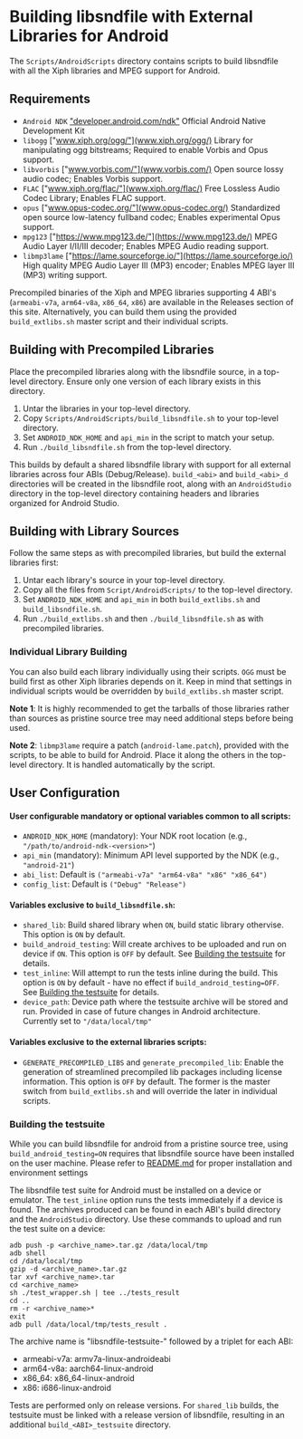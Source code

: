 # Building libsndfile with External Libraries for Android

The `Scripts/AndroidScripts` directory contains scripts to build libsndfile with all the Xiph libraries and MPEG support for Android.


## Requirements

* `Android NDK` ["developer.android.com/ndk"](https://developer.android.com/ndk/) Official Android Native Development Kit
* `libogg` ["www.xiph.org/ogg/"](www.xiph.org/ogg/) Library for manipulating ogg bitstreams; Required to enable Vorbis and Opus support.
* `libvorbis` ["www.vorbis.com/"](www.vorbis.com/) Open source lossy audio codec; Enables Vorbis support.
* `FLAC` ["www.xiph.org/flac/"](www.xiph.org/flac/) Free Lossless Audio Codec Library; Enables FLAC support.
* `opus` ["www.opus-codec.org/"](www.opus-codec.org/) Standardized open source low-latency fullband codec; Enables experimental Opus support.
* `mpg123` ["https://www.mpg123.de/"](https://www.mpg123.de/) MPEG Audio Layer I/II/III decoder; Enables MPEG Audio reading support.
* `libmp3lame` ["https://lame.sourceforge.io/"](https://lame.sourceforge.io/) High quality MPEG Audio Layer III (MP3) encoder; Enables MPEG layer III (MP3) writing support.

Precompiled binaries of the Xiph and MPEG libraries supporting 4 ABI's (`armeabi-v7a`, `arm64-v8a`, `x86_64`, `x86`) are available in the Releases section of this site. Alternatively, you can build them using the provided `build_extlibs.sh` master script and their individual scripts.


## Building with Precompiled Libraries

Place the precompiled libraries along with the libsndfile source, in a top-level directory. Ensure only one version of each library exists in this directory.

1. Untar the libraries in your top-level directory.
2. Copy `Scripts/AndroidScripts/build_libsndfile.sh` to your top-level directory.
3. Set `ANDROID_NDK_HOME` and `api_min` in the script to match your setup.
4. Run `./build_libsndfile.sh` from the top-level directory.

This builds by default a shared libsndfile library with support for all external libraries across four ABIs (Debug/Release). `build_<abi>` and `build_<abi>_d` directories will be created in the libsndfile root, along with an `AndroidStudio` directory in the top-level directory containing headers and libraries organized for Android Studio.


## Building with Library Sources

Follow the same steps as with precompiled libraries, but build the external libraries first:

1. Untar each library's source in your top-level directory.
2. Copy all the files from `Script/AndroidScripts/` to the top-level directory.
3. Set `ANDROID_NDK_HOME` and `api_min` in both `build_extlibs.sh` and `build_libsndfile.sh`.
4. Run `./build_extlibs.sh` and then `./build_libsndfile.sh` as with precompiled libraries.

### Individual Library Building
    
You can also build each library individually using their scripts. `OGG` must be build first as other Xiph libraries depends on it. Keep in mind that settings in individual scripts would be overridden by `build_extlibs.sh` master script.

**Note 1**: It is highly recommended to get the tarballs of those libraries rather than sources as pristine source tree may need additional steps before being used.

**Note 2**: `libmp3lame` require a patch (`android-lame.patch`), provided with the scripts, to be able to build for Android. Place it along the others in the top-level directory. It is handled automatically by the script.

## User Configuration

#### User configurable mandatory or optional variables common to all scripts:
* `ANDROID_NDK_HOME` (mandatory): Your NDK root location (e.g., `"/path/to/android-ndk-<version>"`)
* `api_min` (mandatory): Minimum API level supported by the NDK (e.g., `"android-21"`)
* `abi_list`: Default is `("armeabi-v7a" "arm64-v8a" "x86" "x86_64")`
* `config_list`: Default is `("Debug" "Release")`

#### Variables exclusive to `build_libsndfile.sh`:

* `shared_lib`: Build shared library when `ON`,
  build static library othervise. This option is `ON` by default.
* `build_android_testing`: Will create archives to be uploaded and run on device if `ON`. This option is `OFF` by default. See [Building the testsuite](#building-the-testsuite) for details.
* `test_inline`: Will attempt to run the tests inline during the build. This option is `ON` by default - have no effect if `build_android_testing=OFF`. See [Building the testsuite](#building-the-testsuite) for details.
* `device_path`: Device path where the testsuite archive will be stored and run. Provided in case of future changes in Android architecture. Currently set to `"/data/local/tmp"`

#### Variables exclusive to the external libraries scripts:

* `GENERATE_PRECOMPILED_LIBS` and `generate_precompiled_lib`: Enable the generation of streamlined precompiled lib packages including license information. This option is `OFF` by default. The former is the master switch from `build_extlibs.sh` and will override the later in individual scripts.

### Building the testsuite

While you can build libsndfile for android from a pristine source tree, using `build_android_testing=ON` requires that libsndfile source have been installed on the user machine. Please refer to [README.md](../../README.md) for proper installation and environment settings

The libsndfile test suite for Android must be installed on a device or emulator. The `test_inline` option runs the tests immediately if a device is found. The archives produced can be found in each ABI's build directory and the `AndroidStudio` directory. Use these commands to upload and run the test suite on a device:

    adb push -p <archive_name>.tar.gz /data/local/tmp
    adb shell
    cd /data/local/tmp
    gzip -d <archive_name>.tar.gz
    tar xvf <archive_name>.tar
    cd <archive_name>
    sh ./test_wrapper.sh | tee ../tests_result
    cd ..
    rm -r <archive_name>*
    exit
    adb pull /data/local/tmp/tests_result .

The archive name is "libsndfile-testsuite-" followed by a triplet for each ABI:

- armeabi-v7a: armv7a-linux-androideabi
- arm64-v8a: aarch64-linux-android
- x86_64: x86_64-linux-android
- x86: i686-linux-android

Tests are performed only on release versions. For `shared_lib` builds, the testsuite must be linked with a release version of libsndfile, resulting in an additional `build_<ABI>_testsuite` directory.